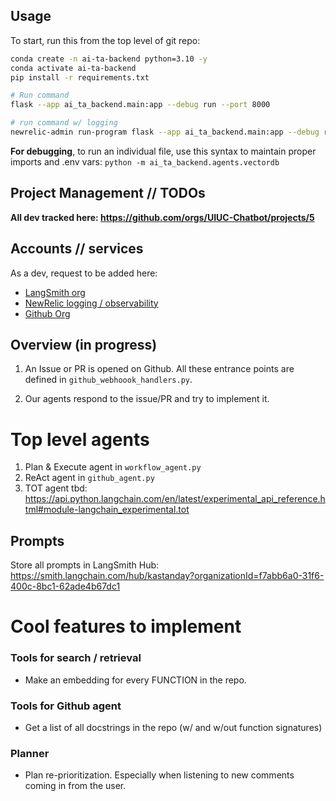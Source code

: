 ## Usage

To start, run this from the top level of git repo:
```bash
conda create -n ai-ta-backend python=3.10 -y
conda activate ai-ta-backend
pip install -r requirements.txt

# Run command
flask --app ai_ta_backend.main:app --debug run --port 8000
```

```bash
# run command w/ logging
newrelic-admin run-program flask --app ai_ta_backend.main:app --debug run --port 8000
```

**For debugging**, to run an individual file, use this syntax to maintain proper imports and .env vars: `python -m ai_ta_backend.agents.vectordb`

## Project Management // TODOs

**All dev tracked here: https://github.com/orgs/UIUC-Chatbot/projects/5**

## Accounts // services 

As a dev, request to be added here:
* [LangSmith org](https://smith.langchain.com/o/f7abb6a0-31f6-400c-8bc1-62ade4b67dc1)
* [NewRelic logging / observability](https://one.newrelic.com/admin-portal/organizations/users-list?account=4209060&begin=1698180809228&end=1698180929228&state=5be3d246-c297-3140-1cb9-d6cc0aa1af17)
* [Github Org](https://github.com/UIUC-Chatbot)

## Overview (in progress)

1. An Issue or PR is opened on Github. All these entrance points are defined in `github_webhoook_handlers.py`.

2. Our agents respond to the issue/PR and try to implement it.

# Top level agents
1. Plan & Execute agent in `workflow_agent.py`
1. ReAct agent in `github_agent.py`
1. TOT agent tbd: https://api.python.langchain.com/en/latest/experimental_api_reference.html#module-langchain_experimental.tot

## Prompts
Store all prompts in LangSmith Hub: https://smith.langchain.com/hub/kastanday?organizationId=f7abb6a0-31f6-400c-8bc1-62ade4b67dc1


# Cool features to implement

### Tools for search / retrieval

* Make an embedding for every FUNCTION in the repo.

### Tools for Github agent

* Get a list of all docstrings in the repo (w/ and w/out function signatures)

### Planner

* Plan re-prioritization. Especially when listening to new comments coming in from the user.
